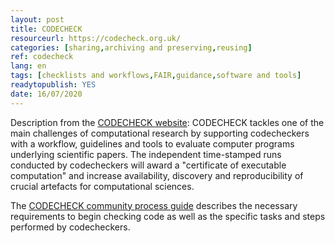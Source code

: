 ```yaml
---
layout: post 
title: CODECHECK
resourceurl: https://codecheck.org.uk/
categories: [sharing,archiving and preserving,reusing]
ref: codecheck
lang: en
tags: [checklists and workflows,FAIR,guidance,software and tools]
readytopublish: YES
date: 16/07/2020
---
```

Description from the [CODECHECK website](https://codecheck.org.uk/): CODECHECK tackles one of the main challenges of computational research by supporting codecheckers with a workflow, guidelines and tools to evaluate computer programs underlying scientific papers. The independent time-stamped runs conducted by codecheckers will award a "certificate of executable computation" and increase availability, discovery and reproducibility of crucial artefacts for computational sciences. 

The [CODECHECK community process guide](https://codecheck.org.uk/guide/community-process) describes the necessary requirements to begin checking code as well as the specific tasks and steps performed by codecheckers.